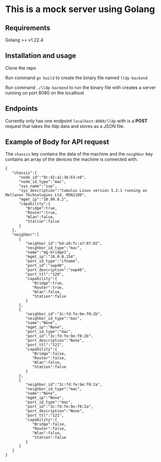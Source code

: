# This is a mock server using Golang

## Requirements
Golang >= v1.22.4

## Installation and usage
Clone the repo

Run command `go build` to create the binary file named `lldp-backend`

Run command `./lldp-backend` to run the binary file with creates a server running on port 8080 on the localhost

## Endpoints

Currently only has one endpoint `localhost:8080/lldp` with is a **POST** request that takes the lldp data and stores as a JSON file. 

## Example of Body for API request

The `chassis` key contains the data of the machine and the `neighbor` key contains an array of the devices the machine is connected with.

```
{
   "chassis":{
      "node_id":"0c:42:a1:36:b3:e8",
      "node_id_type":"mac",
      "sys_name":"ixp",
      "sys_description":"Cumulus Linux version 5.2.1 running on Mellanox Technologies Ltd. MSN2100",
      "mgmt_ip":"10.99.0.2",
      "capability":{
         "Bridge":true,
         "Router":true,
         "Wlan":false,
         "Station":false
      }
   },
   "neighbor":[
      {
         "neighbor_id":"b4:a9:fc:a7:07:02",
         "neighbor_id_type":"mac",
         "name":"mg-bridge1",
         "mgmt_ip":"10.0.0.254",
         "port_id_type":"ifname",
         "port_id":"swp48",
         "port_description":"swp48",
         "port_ttl":"120",
         "capability":{
            "Bridge":true,
            "Router":true,
            "Wlan":false,
            "Station":false
         }
      },
      {
         "neighbor_id":"3c:fd:fe:9e:f0:2b",
         "neighbor_id_type":"mac",
         "name":"None",
         "mgmt_ip":"None",
         "port_id_type":"mac",
         "port_id":"3c:fd:fe:9e:f0:2b",
         "port_description":"None",
         "port_ttl":"121",
         "capability":{
            "Bridge":false,
            "Router":false,
            "Wlan":false,
            "Station":false
         }
      },
      {
         "neighbor_id":"3c:fd:fe:9e:f0:2a",
         "neighbor_id_type":"mac",
         "name":"None",
         "mgmt_ip":"None",
         "port_id_type":"mac",
         "port_id":"3c:fd:fe:9e:f0:2a",
         "port_description":"None",
         "port_ttl":"121",
         "capability":{
            "Bridge":false,
            "Router":false,
            "Wlan":false,
            "Station":false
         }
      }
   ]
}
```
